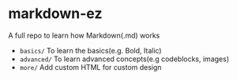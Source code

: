 # markdown-ez
A full repo to learn how Markdown(.md) works
+ `basics/` To learn the basics(e.g. Bold, Italic)
+ `advanced/` To learn advanced concepts(e.g codeblocks, images)
+ `more/` Add custom HTML for custom design
